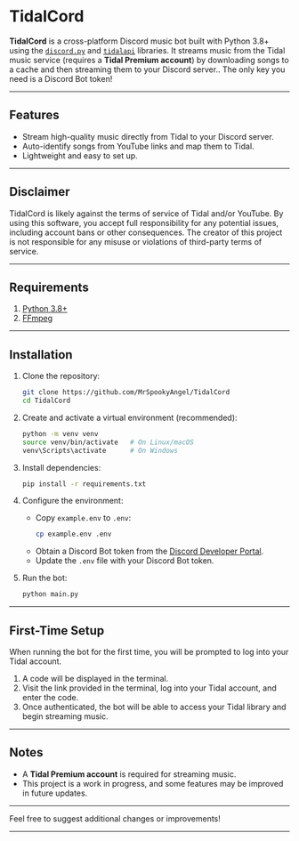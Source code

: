 # TidalCord  
**TidalCord** is a cross-platform Discord music bot built with Python 3.8+ using the [`discord.py`](https://github.com/Rapptz/discord.py) and [`tidalapi`](https://github.com/tamland/python-tidal) libraries. It streams music from the Tidal music service (requires a **Tidal Premium account**) by downloading songs to a cache and then streaming them to your Discord server.. The only key you need is a Discord Bot token!

---

## Features
- Stream high-quality music directly from Tidal to your Discord server.
- Auto-identify songs from YouTube links and map them to Tidal.
- Lightweight and easy to set up.

---

## Disclaimer
TidalCord is likely against the terms of service of Tidal and/or YouTube.
By using this software, you accept full responsibility for any potential issues, including account bans or other consequences.
The creator of this project is not responsible for any misuse or violations of third-party terms of service.

---

## Requirements  
1. [Python 3.8+](https://www.python.org/)
2. [FFmpeg](https://ffmpeg.org/download.html)

---

## Installation

1. Clone the repository:
   ```bash
   git clone https://github.com/MrSpookyAngel/TidalCord
   cd TidalCord
   ```

2. Create and activate a virtual environment (recommended):
   ```bash
   python -m venv venv
   source venv/bin/activate   # On Linux/macOS
   venv\Scripts\activate      # On Windows
   ```

3. Install dependencies:
   ```bash
   pip install -r requirements.txt
   ```

4. Configure the environment:
   - Copy `example.env` to `.env`:
     ```bash
     cp example.env .env
     ```
   - Obtain a Discord Bot token from the [Discord Developer Portal](https://discord.com/developers/applications).
   - Update the `.env` file with your Discord Bot token.

5. Run the bot:
   ```bash
   python main.py
   ```

---

## First-Time Setup
When running the bot for the first time, you will be prompted to log into your Tidal account.

1. A code will be displayed in the terminal.
2. Visit the link provided in the terminal, log into your Tidal account, and enter the code.
3. Once authenticated, the bot will be able to access your Tidal library and begin streaming music.

---

## Notes
- A **Tidal Premium account** is required for streaming music.
- This project is a work in progress, and some features may be improved in future updates.

---

Feel free to suggest additional changes or improvements!

--- 
